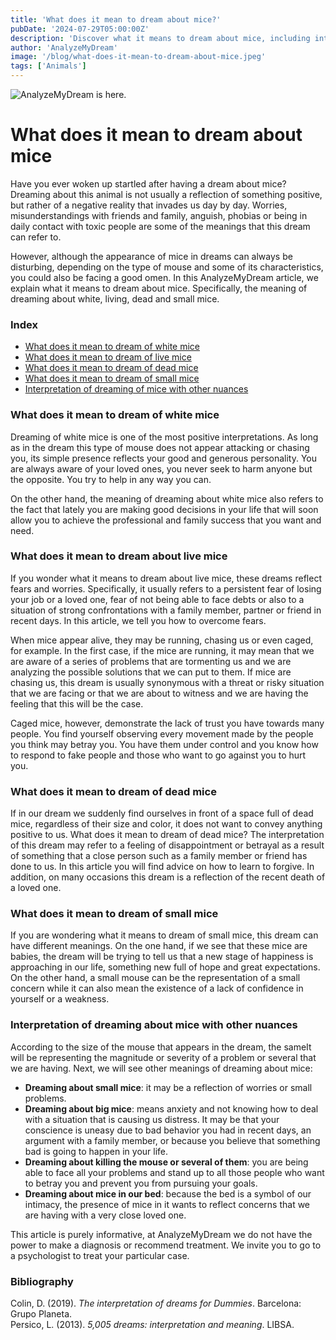 ```yaml
---
title: 'What does it mean to dream about mice?'
pubDate: '2024-07-29T05:00:00Z'
description: 'Discover what it means to dream about mice, including interpretations of white, living, dead, and small mice.'
author: 'AnalyzeMyDream'
image: '/blog/what-does-it-mean-to-dream-about-mice.jpeg'
tags: ['Animals']
---
```


![AnalyzeMyDream is here.](/blog/what-does-it-mean-to-dream-about-mice.jpeg)

# What does it mean to dream about mice

Have you ever woken up startled after having a dream about mice? Dreaming about this animal is not usually a reflection of something positive, but rather of a negative reality that invades us day by day. Worries, misunderstandings with friends and family, anguish, phobias or being in daily contact with toxic people are some of the meanings that this dream can refer to.

However, although the appearance of mice in dreams can always be disturbing, depending on the type of mouse and some of its characteristics, you could also be facing a good omen. In this AnalyzeMyDream article, we explain what it means to dream about mice. Specifically, the meaning of dreaming about white, living, dead and small mice.

### Index

- [What does it mean to dream of white mice](#what-does-it-mean-to-dream-of-white-mice)
- [What does it mean to dream of live mice](#what-does-it-mean-to-dream-of-live-mice)
- [What does it mean to dream of dead mice](#what-does-it-mean-to-dream-of-dead-mice)
- [What does it mean to dream of small mice](#what-does-it-mean-to-dream-of-small-mice)
- [Interpretation of dreaming of mice with other nuances](#interpretation-of-dreaming-of-mice-with-other-nuances)

### What does it mean to dream of white mice

Dreaming of white mice is one of the most positive interpretations. As long as in the dream this type of mouse does not appear attacking or chasing you, its simple presence reflects your good and generous personality. You are always aware of your loved ones, you never seek to harm anyone but the opposite. You try to help in any way you can. 

On the other hand, the meaning of dreaming about white mice also refers to the fact that lately you are making good decisions in your life that will soon allow you to achieve the professional and family success that you want and need. 

### What does it mean to dream about live mice

If you wonder what it means to dream about live mice, these dreams reflect fears and worries. Specifically, it usually refers to a persistent fear of losing your job or a loved one, fear of not being able to face debts or also to a situation of strong confrontations with a family member, partner or friend in recent days. In this article, we tell you how to overcome fears. 

When mice appear alive, they may be running, chasing us or even caged, for example. In the first case, if the mice are running, it may mean that we are aware of a series of problems that are tormenting us and we are analyzing the possible solutions that we can put to them. If mice are chasing us, this dream is usually synonymous with a threat or risky situation that we are facing or that we are about to witness and we are having the feeling that this will be the case. 

Caged mice, however, demonstrate the lack of trust you have towards many people. You find yourself observing every movement made by the people you think may betray you. You have them under control and you know how to respond to fake people and those who want to go against you to hurt you. 

### What does it mean to dream of dead mice

If in our dream we suddenly find ourselves in front of a space full of dead mice, regardless of their size and color, it does not want to convey anything positive to us. What does it mean to dream of dead mice? The interpretation of this dream may refer to a feeling of disappointment or betrayal as a result of something that a close person such as a family member or friend has done to us. In this article you will find advice on how to learn to forgive. In addition, on many occasions this dream is a reflection of the recent death of a loved one. 

### What does it mean to dream of small mice

If you are wondering what it means to dream of small mice, this dream can have different meanings. On the one hand, if we see that these mice are babies, the dream will be trying to tell us that a new stage of happiness is approaching in our life, something new full of hope and great expectations. On the other hand, a small mouse can be the representation of a small concern while it can also mean the existence of a lack of confidence in yourself or a weakness. 
### Interpretation of dreaming about mice with other nuances

According to the size of the mouse that appears in the dream, the sameIt will be representing the magnitude or severity of a problem or several that we are having. Next, we will see other meanings of dreaming about mice:

- **Dreaming about small mice**: it may be a reflection of worries or small problems.
- **Dreaming about big mice**: means anxiety and not knowing how to deal with a situation that is causing us distress. It may be that your conscience is uneasy due to bad behavior you had in recent days, an argument with a family member, or because you believe that something bad is going to happen in your life.
- **Dreaming about killing the mouse or several of them**: you are being able to face all your problems and stand up to all those people who want to betray you and prevent you from pursuing your goals.
- **Dreaming about mice in our bed**: because the bed is a symbol of our intimacy, the presence of mice in it wants to reflect concerns that we are having with a very close loved one.

This article is purely informative, at AnalyzeMyDream we do not have the power to make a diagnosis or recommend treatment. We invite you to go to a psychologist to treat your particular case.


### Bibliography

Colin, D. (2019). *The interpretation of dreams for Dummies*. Barcelona: Grupo Planeta.  
Persico, L. (2013). *5,005 dreams: interpretation and meaning*. LIBSA.
